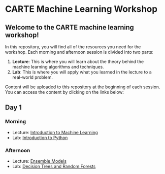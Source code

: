 # CARTE Machine Learning Workshop

## Welcome to the CARTE machine learning workshop!

In this repository, you will find all of the resources you need for the workshop. Each morning and afternoon session is divided into two parts:

1. **Lecture**: This is where you will learn about the theory behind the machine learning algorithms and techniques.
2. **Lab**: This is where you will apply what you learned in the lecture to a real-world problem.

Content will be uploaded to this repository at the beginning of each session. You can access the content by clicking on the links below:

## Day 1
### Morning

- Lecture: [Introduction to Machine Learning](slides/lecture-1-1.pdf)
- Lab: [Introduction to Python](https://colab.research.google.com/github/alexwolson/carte_workshop_20204/blob/main/labs/lab-1-1.ipynb)

### Afternoon

- Lecture: [Ensemble Models](slides/lecture-1-2.pdf)
- Lab: [Decision Trees and Random Forests](https://colab.research.google.com/github/alexwolson/carte_workshop_20204/blob/main/labs/lab-1-2.ipynb)